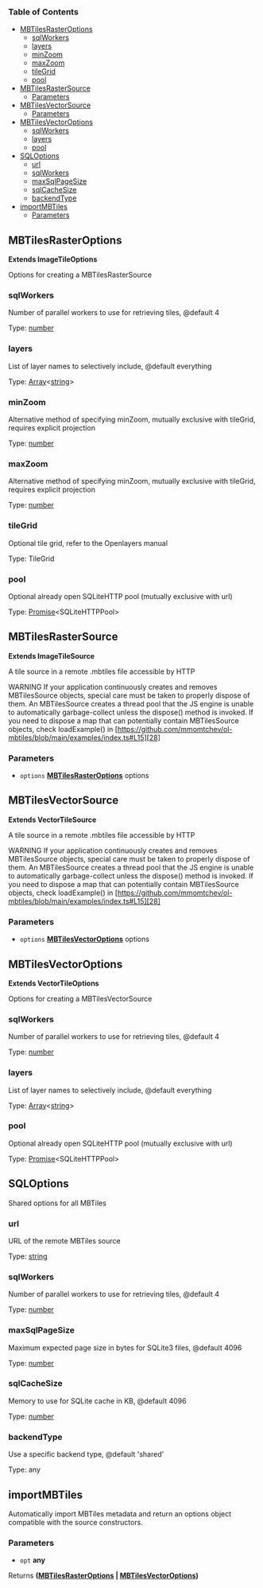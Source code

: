 <!-- Generated by documentation.js. Update this documentation by updating the source code. -->

### Table of Contents

*   [MBTilesRasterOptions][1]
    *   [sqlWorkers][2]
    *   [layers][3]
    *   [minZoom][4]
    *   [maxZoom][5]
    *   [tileGrid][6]
    *   [pool][7]
*   [MBTilesRasterSource][8]
    *   [Parameters][9]
*   [MBTilesVectorSource][10]
    *   [Parameters][11]
*   [MBTilesVectorOptions][12]
    *   [sqlWorkers][13]
    *   [layers][14]
    *   [pool][15]
*   [SQLOptions][16]
    *   [url][17]
    *   [sqlWorkers][18]
    *   [maxSqlPageSize][19]
    *   [sqlCacheSize][20]
    *   [backendType][21]
*   [importMBTiles][22]
    *   [Parameters][23]

## MBTilesRasterOptions

**Extends ImageTileOptions**

Options for creating a MBTilesRasterSource

### sqlWorkers

Number of parallel workers to use for retrieving tiles, @default 4

Type: [number][24]

### layers

List of layer names to selectively include, @default everything

Type: [Array][25]<[string][26]>

### minZoom

Alternative method of specifying minZoom, mutually exclusive with tileGrid, requires explicit projection

Type: [number][24]

### maxZoom

Alternative method of specifying minZoom, mutually exclusive with tileGrid, requires explicit projection

Type: [number][24]

### tileGrid

Optional tile grid, refer to the Openlayers manual

Type: TileGrid

### pool

Optional already open SQLiteHTTP pool (mutually exclusive with url)

Type: [Promise][27]\<SQLiteHTTPPool>

## MBTilesRasterSource

**Extends ImageTileSource**

A tile source in a remote .mbtiles file accessible by HTTP

WARNING
If your application continuously creates and removes MBTilesSource
objects, special care must be taken to properly dispose of them.
An MBTilesSource creates a thread pool that the JS engine is unable to
automatically garbage-collect unless the dispose() method
is invoked.
If you need to dispose a map that can potentially contain
MBTilesSource objects, check loadExample() in
[https://github.com/mmomtchev/ol-mbtiles/blob/main/examples/index.ts#L15][28]

### Parameters

*   `options` **[MBTilesRasterOptions][1]** options

## MBTilesVectorSource

**Extends VectorTileSource**

A tile source in a remote .mbtiles file accessible by HTTP

WARNING
If your application continuously creates and removes MBTilesSource
objects, special care must be taken to properly dispose of them.
An MBTilesSource creates a thread pool that the JS engine is unable to
automatically garbage-collect unless the dispose() method
is invoked.
If you need to dispose a map that can potentially contain
MBTilesSource objects, check loadExample() in
[https://github.com/mmomtchev/ol-mbtiles/blob/main/examples/index.ts#L15][28]

### Parameters

*   `options` **[MBTilesVectorOptions][12]** options

## MBTilesVectorOptions

**Extends VectorTileOptions**

Options for creating a MBTilesVectorSource

### sqlWorkers

Number of parallel workers to use for retrieving tiles, @default 4

Type: [number][24]

### layers

List of layer names to selectively include, @default everything

Type: [Array][25]<[string][26]>

### pool

Optional already open SQLiteHTTP pool (mutually exclusive with url)

Type: [Promise][27]\<SQLiteHTTPPool>

## SQLOptions

Shared options for all MBTiles

### url

URL of the remote MBTiles source

Type: [string][26]

### sqlWorkers

Number of parallel workers to use for retrieving tiles, @default 4

Type: [number][24]

### maxSqlPageSize

Maximum expected page size in bytes for SQLite3 files, @default 4096

Type: [number][24]

### sqlCacheSize

Memory to use for SQLite cache in KB, @default 4096

Type: [number][24]

### backendType

Use a specific backend type, @default 'shared'

Type: any

## importMBTiles

Automatically import MBTiles metadata and return an options object
compatible with the source constructors.

### Parameters

*   `opt` **any**&#x20;

Returns **([MBTilesRasterOptions][1] | [MBTilesVectorOptions][12])**&#x20;

[1]: #mbtilesrasteroptions

[2]: #sqlworkers

[3]: #layers

[4]: #minzoom

[5]: #maxzoom

[6]: #tilegrid

[7]: #pool

[8]: #mbtilesrastersource

[9]: #parameters

[10]: #mbtilesvectorsource

[11]: #parameters-1

[12]: #mbtilesvectoroptions

[13]: #sqlworkers-1

[14]: #layers-1

[15]: #pool-1

[16]: #sqloptions

[17]: #url

[18]: #sqlworkers-2

[19]: #maxsqlpagesize

[20]: #sqlcachesize

[21]: #backendtype

[22]: #importmbtiles

[23]: #parameters-2

[24]: https://developer.mozilla.org/docs/Web/JavaScript/Reference/Global_Objects/Number

[25]: https://developer.mozilla.org/docs/Web/JavaScript/Reference/Global_Objects/Array

[26]: https://developer.mozilla.org/docs/Web/JavaScript/Reference/Global_Objects/String

[27]: https://developer.mozilla.org/docs/Web/JavaScript/Reference/Global_Objects/Promise

[28]: https://github.com/mmomtchev/ol-mbtiles/blob/main/examples/index.ts#L15
